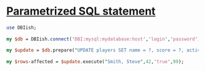 [1]: http://rosettacode.org/wiki/Parametrized_SQL_statement

# [Parametrized SQL statement][1]

```perl
use DBIish;
 
my $db = DBIish.connect('DBI:mysql:mydatabase:host','login','password');
 
my $update = $db.prepare("UPDATE players SET name = ?, score = ?, active = ? WHERE jerseyNum = ?");
 
my $rows-affected = $update.execute("Smith, Steve",42,'true',99);
```
